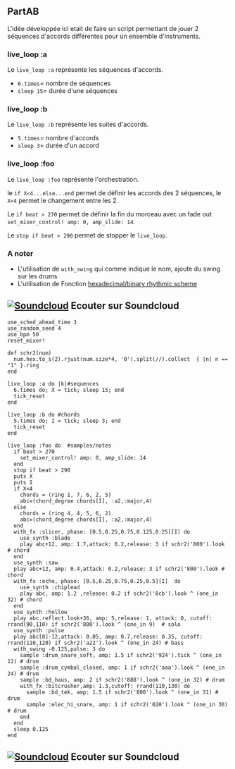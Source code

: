 ## PartAB
L'idée développée ici etait de faire un script permettant de jouer 2 séquences d'accords différentes pour un ensemble d'instruments.
### live_loop :a
Le `live_loop :a` représente les séquences d'accords. 
- `6.times`= nombre de séquences
- `sleep 15`= durée d'une séquences

### live_loop :b
Le `live_loop :b` représente les suites d'accords. 
- `5.times`= nombre d'accords
- `sleep 3`= durée d'un accord

### live_loop :foo
Le `live_loop :foo` représente l'orchestration.

le `if X<4...else...end` permet de définir les accords des 2 séquences, le `X<4` permet le changement entre les 2.

Le `if beat > 270` permet de définir la fin du morceau avec un fade out `set_mixer_control! amp: 0, amp_slide: 14`.

Le `stop if beat > 290` permet de stopper le `live_loop`.

### A noter
- L'utilisation de `with_swing` qui comme indique le nom, ajoute du swing sur les drums
- L'utilisation de Fonction [hexadecimal/binary rhythmic scheme](https://github.com/themeplard/script-sonic-pi/blob/master/hexadecimal-rythme.md)

## [![Soundcloud](https://icon-icons.com/icons2/159/PNG/64/soundcloud_22554.png)](https://soundcloud.com/themeplard/partab) Ecouter sur Soundcloud

```
use_sched_ahead_time 3
use_random_seed 4
use_bpm 50
reset_mixer!

def schr2(num)
  num.hex.to_s(2).rjust(num.size*4, '0').split(//).collect  { |n| n == "1" }.ring
end

live_loop :a do |k|#sequences
  6.times do; X = tick; sleep 15; end
  tick_reset
end

live_loop :b do #chords
  5.times do; I = tick; sleep 3; end
  tick_reset
end

live_loop :foo do  #samples/notes
  if beat > 270
    set_mixer_control! amp: 0, amp_slide: 14
  end
  stop if beat > 290
  puts X
  puts I
  if X<4
    chords = (ring 1, 7, 6, 2, 5)
    abc=(chord_degree chords[I], :a2,:major,4)
  else
    chords = (ring 4, 4, 5, 6, 2)
    abc=(chord_degree chords[I], :a2,:major,4)
  end
  with_fx :slicer, phase: [0.5,0.25,0.75,0.125,0.25][I] do
    use_synth :blade
    play abc+12, amp: 1.7,attack: 0.2,release: 3 if schr2('800').look # chord
  end
  use_synth :saw
  play abc+12, amp: 0.4,attack: 0.2,release: 3 if schr2('800').look # chord
  with_fx :echo, phase: [0.5,0.25,0.75,0.25,0.5][I]  do
    use_synth :chiplead
    play abc, amp: 1.2 ,release: 0.2 if schr2('8cb').look ^ (one_in 32) # chord
  end
  use_synth :hollow
  play abc.reflect.look+36, amp: 5,release: 1, attack: 0, cutoff: rrand(90,110) if schr2('800').look ^ (one_in 9)  # solo
  use_synth :pulse
  play abc[0]-12,attack: 0.05, amp: 0.7,release: 0.35, cutoff: rrand(110,120) if schr2('a22').look ^ (one_in 24) # bass
  with_swing -0.125,pulse: 3 do
    sample :drum_snare_soft, amp: 1.5 if schr2('924').tick ^ (one_in 12) # drum
    sample :drum_cymbal_closed, amp: 1 if schr2('aaa').look ^ (one_in 24) # drum
    sample :bd_haus, amp: 2 if schr2('888').look ^ (one_in 32) # drum
    with_fx :bitcrusher,amp: 1.3,cutoff: rrand(110,130) do
      sample :bd_tek, amp: 1.5 if schr2('800').look ^ (one_in 31) # drum
      sample :elec_hi_snare, amp: 1 if schr2('020').look ^ (one_in 30) # drum
    end
  end
  sleep 0.125
end
```
## [![Soundcloud](https://icon-icons.com/icons2/159/PNG/64/soundcloud_22554.png)](https://soundcloud.com/themeplard/partab) Ecouter sur Soundcloud

